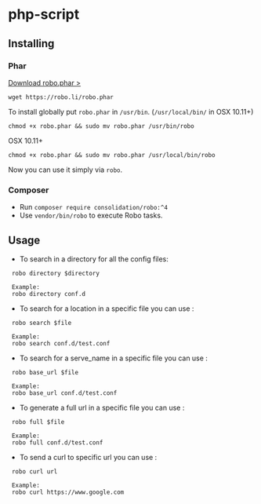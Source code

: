 # php-script
 



## Installing

### Phar

[Download robo.phar >](https://robo.li/robo.phar)

```
wget https://robo.li/robo.phar
```

To install globally put `robo.phar` in `/usr/bin`. (`/usr/local/bin/` in OSX 10.11+)

```
chmod +x robo.phar && sudo mv robo.phar /usr/bin/robo
```

OSX 10.11+
```
chmod +x robo.phar && sudo mv robo.phar /usr/local/bin/robo
```

Now you can use it simply via `robo`.

### Composer

* Run `composer require consolidation/robo:^4`
* Use `vendor/bin/robo` to execute Robo tasks.

## Usage
* To search in a directory for all the config files: 
```
 robo directory $directory
 
 Example:
 robo directory conf.d
```
* To search for a location in a specific file you can use :
```
 robo search $file
 
 Example:
 robo search conf.d/test.conf
```
* To search for a serve_name in a specific file you can use :
```
 robo base_url $file
 
 Example:
 robo base_url conf.d/test.conf
```
* To generate a full url in a specific file you can use :
```
 robo full $file
 
 Example:
 robo full conf.d/test.conf
```
* To send a curl to specific url you can use :
```
 robo curl url
 
 Example:
 robo curl https://www.google.com
```



